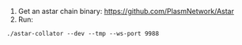 1. Get an astar chain binary: https://github.com/PlasmNetwork/Astar
2. Run:

```
./astar-collator --dev --tmp --ws-port 9988
```
